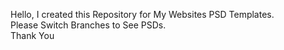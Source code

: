 Hello, I created this Repository for My Websites PSD Templates. <br />
Please Switch Branches to See PSDs. <br />
Thank You
